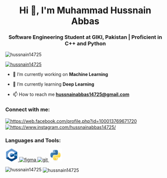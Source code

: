 <h1 align="center">Hi 👋, I'm Muhammad Hussnain Abbas</h1>
<h3 align="center">Software Engineering Student at GIKI, Pakistan | Proficient in C++ and Python</h3>

<p align="left"> <img src="https://komarev.com/ghpvc/?username=hussnain14725&label=Profile%20views&color=0e75b6&style=flat" alt="hussnain14725" /> </p>

<p align="left"> <a href="https://github.com/ryo-ma/github-profile-trophy"><img src="https://github-profile-trophy.vercel.app/?username=hussnain14725" alt="hussnain14725" /></a> </p>

- 🔭 I’m currently working on **Machine Learning**

- 🌱 I’m currently learning **Deep Learning**

- 📫 How to reach me **hussnainabbas14725@gmail.com**

<h3 align="left">Connect with me:</h3>
<p align="left">
<a href="https://fb.com/https://web.facebook.com/profile.php?id=100013769671720" target="blank"><img align="center" src="https://raw.githubusercontent.com/rahuldkjain/github-profile-readme-generator/master/src/images/icons/Social/facebook.svg" alt="https://web.facebook.com/profile.php?id=100013769671720" height="30" width="40" /></a>
<a href="https://instagram.com/https://www.instagram.com/hussnainabbas14725/" target="blank"><img align="center" src="https://raw.githubusercontent.com/rahuldkjain/github-profile-readme-generator/master/src/images/icons/Social/instagram.svg" alt="https://www.instagram.com/hussnainabbas14725/" height="30" width="40" /></a>
</p>

<h3 align="left">Languages and Tools:</h3>
<p align="left"> <a href="https://www.w3schools.com/cpp/" target="_blank" rel="noreferrer"> <img src="https://raw.githubusercontent.com/devicons/devicon/master/icons/cplusplus/cplusplus-original.svg" alt="cplusplus" width="40" height="40"/> </a> <a href="https://www.figma.com/" target="_blank" rel="noreferrer"> <img src="https://www.vectorlogo.zone/logos/figma/figma-icon.svg" alt="figma" width="40" height="40"/> </a> <a href="https://git-scm.com/" target="_blank" rel="noreferrer"> <img src="https://www.vectorlogo.zone/logos/git-scm/git-scm-icon.svg" alt="git" width="40" height="40"/> </a> <a href="https://www.python.org" target="_blank" rel="noreferrer"> <img src="https://raw.githubusercontent.com/devicons/devicon/master/icons/python/python-original.svg" alt="python" width="40" height="40"/> </a> </p>

<p><img align="left" src="https://github-readme-stats.vercel.app/api/top-langs?username=hussnain14725&show_icons=true&locale=en&layout=compact" alt="hussnain14725" /></p>

<p>&nbsp;<img align="center" src="https://github-readme-stats.vercel.app/api?username=hussnain14725&show_icons=true&locale=en" alt="hussnain14725" /></p>
